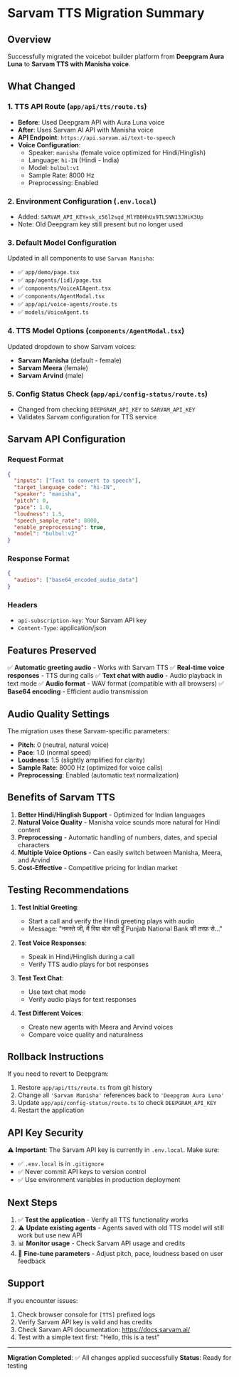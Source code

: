 # Sarvam TTS Migration Summary

## Overview
Successfully migrated the voicebot builder platform from **Deepgram Aura Luna** to **Sarvam TTS with Manisha voice**.

## What Changed

### 1. TTS API Route (`app/api/tts/route.ts`)
- **Before**: Used Deepgram API with Aura Luna voice
- **After**: Uses Sarvam AI API with Manisha voice
- **API Endpoint**: `https://api.sarvam.ai/text-to-speech`
- **Voice Configuration**:
  - Speaker: `manisha` (female voice optimized for Hindi/Hinglish)
  - Language: `hi-IN` (Hindi - India)
  - Model: `bulbul:v1`
  - Sample Rate: 8000 Hz
  - Preprocessing: Enabled

### 2. Environment Configuration (`.env.local`)
- Added: `SARVAM_API_KEY=sk_x56l2sqd_MlYB0HhUx9TLSNN13JHiK3Up`
- Note: Old Deepgram key still present but no longer used

### 3. Default Model Configuration
Updated in all components to use `Sarvam Manisha`:
- ✅ `app/demo/page.tsx`
- ✅ `app/agents/[id]/page.tsx`
- ✅ `components/VoiceAIAgent.tsx`
- ✅ `components/AgentModal.tsx`
- ✅ `app/api/voice-agents/route.ts`
- ✅ `models/VoiceAgent.ts`

### 4. TTS Model Options (`components/AgentModal.tsx`)
Updated dropdown to show Sarvam voices:
- **Sarvam Manisha** (default - female)
- **Sarvam Meera** (female)
- **Sarvam Arvind** (male)

### 5. Config Status Check (`app/api/config-status/route.ts`)
- Changed from checking `DEEPGRAM_API_KEY` to `SARVAM_API_KEY`
- Validates Sarvam configuration for TTS service

## Sarvam API Configuration

### Request Format
```json
{
  "inputs": ["Text to convert to speech"],
  "target_language_code": "hi-IN",
  "speaker": "manisha",
  "pitch": 0,
  "pace": 1.0,
  "loudness": 1.5,
  "speech_sample_rate": 8000,
  "enable_preprocessing": true,
  "model": "bulbul:v2"
}
```

### Response Format
```json
{
  "audios": ["base64_encoded_audio_data"]
}
```

### Headers
- `api-subscription-key`: Your Sarvam API key
- `Content-Type`: application/json

## Features Preserved

✅ **Automatic greeting audio** - Works with Sarvam TTS
✅ **Real-time voice responses** - TTS during calls
✅ **Text chat with audio** - Audio playback in text mode
✅ **Audio format** - WAV format (compatible with all browsers)
✅ **Base64 encoding** - Efficient audio transmission

## Audio Quality Settings

The migration uses these Sarvam-specific parameters:
- **Pitch**: 0 (neutral, natural voice)
- **Pace**: 1.0 (normal speed)
- **Loudness**: 1.5 (slightly amplified for clarity)
- **Sample Rate**: 8000 Hz (optimized for voice calls)
- **Preprocessing**: Enabled (automatic text normalization)

## Benefits of Sarvam TTS

1. **Better Hindi/Hinglish Support** - Optimized for Indian languages
2. **Natural Voice Quality** - Manisha voice sounds more natural for Hindi content
3. **Preprocessing** - Automatic handling of numbers, dates, and special characters
4. **Multiple Voice Options** - Can easily switch between Manisha, Meera, and Arvind
5. **Cost-Effective** - Competitive pricing for Indian market

## Testing Recommendations

1. **Test Initial Greeting**:
   - Start a call and verify the Hindi greeting plays with audio
   - Message: "नमस्ते जी, मैं रिया बोल रही हूँ Punjab National Bank की तरफ़ से..."

2. **Test Voice Responses**:
   - Speak in Hindi/Hinglish during a call
   - Verify TTS audio plays for bot responses

3. **Test Text Chat**:
   - Use text chat mode
   - Verify audio plays for text responses

4. **Test Different Voices**:
   - Create new agents with Meera and Arvind voices
   - Compare voice quality and naturalness

## Rollback Instructions

If you need to revert to Deepgram:

1. Restore `app/api/tts/route.ts` from git history
2. Change all `'Sarvam Manisha'` references back to `'Deepgram Aura Luna'`
3. Update `app/api/config-status/route.ts` to check `DEEPGRAM_API_KEY`
4. Restart the application

## API Key Security

⚠️ **Important**: The Sarvam API key is currently in `.env.local`. Make sure:
- ✅ `.env.local` is in `.gitignore`
- ✅ Never commit API keys to version control
- ✅ Use environment variables in production deployment

## Next Steps

1. ✅ **Test the application** - Verify all TTS functionality works
2. ⚠️ **Update existing agents** - Agents saved with old TTS model will still work but use new API
3. 📊 **Monitor usage** - Check Sarvam API usage and credits
4. 🔧 **Fine-tune parameters** - Adjust pitch, pace, loudness based on user feedback

## Support

If you encounter issues:
1. Check browser console for `[TTS]` prefixed logs
2. Verify Sarvam API key is valid and has credits
3. Check Sarvam API documentation: https://docs.sarvam.ai/
4. Test with a simple text first: "Hello, this is a test"

---

**Migration Completed**: ✅ All changes applied successfully
**Status**: Ready for testing
